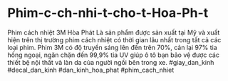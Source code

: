 # Phim-c-ch-nhi-t-cho-t-Hoa-Ph-t
Phim cách nhiệt 3M Hòa Phát Là sản phẩm được sản xuất tại Mỹ và xuất hiện trên thị trường phim cách nhiệt có thời gian lâu nhất trong tất cả các loại phim. Phim 3M có độ truyền sáng lên đến trên 70%, cản lại 97% tia hồng ngoại, ngăn chặn đến 99,9% tia UV giúp ô tô bạn bảo vệ được các thiết bệ nội thất và làn da của người ngồi bên trong xe. #giay_dan_kinh #decal_dan_kinh #dan_kinh_hoa_phat #phim_cach_nhiet
